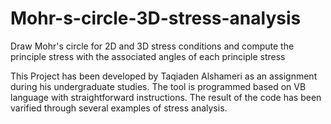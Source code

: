 # Mohr-s-circle-3D-stress-analysis
Draw Mohr's circle for 2D and 3D stress conditions and compute the principle stress with the associated angles of each principle stress

This Project has been developed by Taqiaden Alshameri as an assignment during his undergraduate studies. The tool is programmed based on VB language with straightforward instructions. The result of the code has been varified through several examples of stress analysis.
